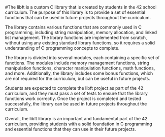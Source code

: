 #The libft is a custom C library that is created by students in the 42 school curriculum. The purpose of this library is to provide a set of essential functions that can be used in future projects throughout the curriculum.

The library contains various functions that are commonly used in C programming, including string manipulation, memory allocation, and linked list management. The library functions are implemented from scratch, without using any existing standard library functions, so it requires a solid understanding of C programming concepts to complete.

The library is divided into several modules, each containing a specific set of functions. The modules include memory management functions, string manipulation functions, character manipulation functions, math functions, and more. Additionally, the library includes some bonus functions, which are not required for the curriculum, but can be useful in future projects.

Students are expected to complete the libft project as part of the 42 curriculum, and they must pass a set of tests to ensure that the library functions work correctly. Once the project is completed and tested successfully, the library can be used in future projects throughout the curriculum.

Overall, the libft library is an important and fundamental part of the 42 curriculum, providing students with a solid foundation in C programming and essential functions that they can use in their future projects.
